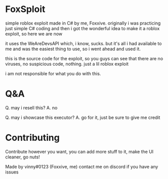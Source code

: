 # FoxSploit
simple roblox exploit made in C# by me, Foxxive.
originally i was practicing just simple C# coding and then i got the wonderful idea to make it a roblox exploit, so here we are now

it uses the WeAreDevsAPI which, i know, sucks.
but it's all i had available to me and was the easiest thing to use, so i went ahead and used it.

this is the source code for the exploit, so you guys can see that there are no viruses, no suspicious code, nothing. just a lil roblox exploit

i am not responsible for what you do with this.

# Q&A
Q. may i resell this?
A. no

Q. may i showcase this executor?
A. go for it, just be sure to give me credit

# Contributing
Contribute however you want, you can add more stuff to it, make the UI cleaner, go nuts!

Made by vinny#0123 (Foxxive, me)
contact me on discord if you have any issues
